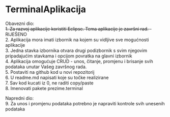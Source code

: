 # TerminalAplikacija

Obavezni dio: <br> 
<s> 1. Za razvoj aplikacije koristiti Eclipse. Tema aplikacije je završni rad. </s> - RIJEŠENO<br> 
2. Aplikacija mora imati izbornik na kojem su vidljive sve mogućnosti aplikacije <br> 
3. Jedna stavka izbornika otvara drugi podizbornik s svim njegovim pripadajućim stavkama i opcijom povratka na glavni izbornik <br> 
4. Aplikacija omogućuje CRUD - unos, čitanje, promjenu i brisanje svih podataka unutar Vašeg završnog rada. <br> 
5. Postaviti na github kod u novi repozitorij <br> 
6. U readme.md napisati koje su točke realizirane <br> 
7. Sav kod kucati iz 0, ne raditi copy/paste <br> 
8. Imenovati pakete prezime.terminal <br> 

Napredni dio: <br> 
9. Za unos i promjenu podataka potrebno je napraviti kontrole svih unesenih podataka
